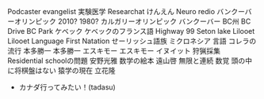 Podcaster evangelist
実験医学
Researchat
けんえん
Neuro redio
バンクーバーオリンピック 2010? 1980?
カルガリーオリンピック
バンクーバー
BC州
BC Drive
BC Park
ケベック
ケベックのフランス語
Highway 99
Seton lake
Lilooet
Lilooet Language
First Natation
せーリッシュ語族
ミクロネシア 言語
コレラの流行
本多勝一 
本多勝一 エスキモー
エスキモー イヌイット
狩猟採集
Residential schoolの問題
安野光雅 数学の絵本
遠山啓
無限と連続
数覚
頭の中に将棋盤はない
猿学の現在
立花隆



- カナダ行ってみたい！(tadasu)
